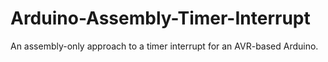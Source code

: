 # Arduino-Assembly-Timer-Interrupt
An assembly-only approach to a timer interrupt for an AVR-based Arduino.
